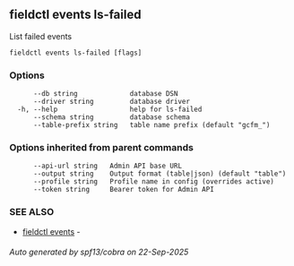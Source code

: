 ## fieldctl events ls-failed

List failed events

```
fieldctl events ls-failed [flags]
```

### Options

```
      --db string             database DSN
      --driver string         database driver
  -h, --help                  help for ls-failed
      --schema string         database schema
      --table-prefix string   table name prefix (default "gcfm_")
```

### Options inherited from parent commands

```
      --api-url string   Admin API base URL
      --output string    Output format (table|json) (default "table")
      --profile string   Profile name in config (overrides active)
      --token string     Bearer token for Admin API
```

### SEE ALSO

* [fieldctl events](fieldctl_events.md)	 - 

###### Auto generated by spf13/cobra on 22-Sep-2025
